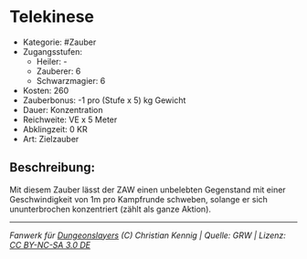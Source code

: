 # Telekinese

- Kategorie: #Zauber
- Zugangsstufen:
  - Heiler: -
  - Zauberer: 6
  - Schwarzmagier: 6
- Kosten: 260
- Zauberbonus: -1 pro (Stufe x 5) kg Gewicht
- Dauer: Konzentration
- Reichweite: VE x 5 Meter
- Abklingzeit: 0 KR
- Art: Zielzauber

## Beschreibung:

Mit diesem Zauber lässt der ZAW einen unbelebten Gegenstand mit einer Geschwindigkeit von 1m pro Kampfrunde schweben, solange er sich ununterbrochen konzentriert (zählt als ganze Aktion).

---

_Fanwerk für [Dungeonslayers](https://www.dungeonslayers.net/) (C) Christian Kennig | Quelle: GRW | Lizenz: [CC BY-NC-SA 3.0 DE](https://creativecommons.org/licenses/by-nc-sa/3.0/de/)_
